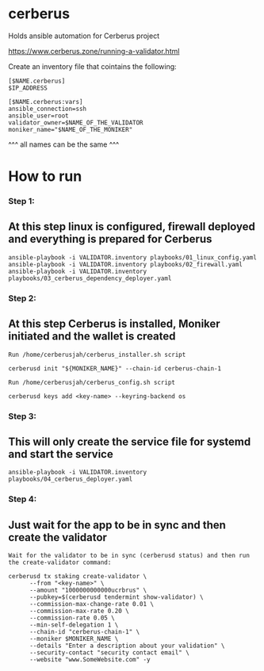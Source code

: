 # cerberus
Holds ansible automation for Cerberus project 

https://www.cerberus.zone/running-a-validator.html

Create an inventory file that cointains the following:

```
[$NAME.cerberus]
$IP_ADDRESS

[$NAME.cerberus:vars]
ansible_connection=ssh
ansible_user=root
validator_owner=$NAME_OF_THE_VALIDATOR
moniker_name="$NAME_OF_THE_MONIKER"
```
^^^ all names can be the same ^^^

# How to run

### Step 1: 
## At this step linux is configured, firewall deployed and everything is prepared for Cerberus
```
ansible-playbook -i VALIDATOR.inventory playbooks/01_linux_config.yaml
ansible-playbook -i VALIDATOR.inventory playbooks/02_firewall.yaml
ansible-playbook -i VALIDATOR.inventory playbooks/03_cerberus_dependency_deployer.yaml
```
### Step 2:
## At this step Cerberus is installed, Moniker initiated and the wallet is created
`Run /home/cerberusjah/cerberus_installer.sh script`
```
cerberusd init "${MONIKER_NAME}" --chain-id cerberus-chain-1
```

`Run /home/cerberusjah/cerberus_config.sh script`
```
cerberusd keys add <key-name> --keyring-backend os
```
### Step 3:
## This will only create the service file for systemd and start the service
```
ansible-playbook -i VALIDATOR.inventory playbooks/04_cerberus_deployer.yaml
```

### Step 4:
## Just wait for the app to be in sync and then create the validator
`Wait for the validator to be in sync (cerberusd status) and then run the create-validator command:`

```
cerberusd tx staking create-validator \
      --from "<key-name>" \
      --amount "1000000000000ucrbrus" \
      --pubkey=$(cerberusd tendermint show-validator) \
      --commission-max-change-rate 0.01 \
      --commission-max-rate 0.20 \
      --commission-rate 0.05 \
      --min-self-delegation 1 \
      --chain-id "cerberus-chain-1" \
      --moniker $MONIKER_NAME \
      --details "Enter a description about your validation" \
      --security-contact "security contact email" \
      --website "www.SomeWebsite.com" -y
```